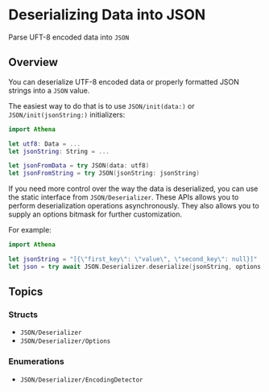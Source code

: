 # Deserializing Data into JSON

Parse UFT-8 encoded data into ``JSON``

## Overview

You can deserialize UTF-8 encoded data or properly formatted JSON strings into a ``JSON`` value. 

The easiest way to do that is to use ``JSON/init(data:)`` or ``JSON/init(jsonString:)`` initializers:

```swift
import Athena

let utf8: Data = ...
let jsonString: String = ...

let jsonFromData = try JSON(data: utf8)
let jsonFromString = try JSON(jsonString: jsonString)
```

If you need more control over the way the data is deserialized, you can use the static interface from ``JSON/Deserializer``.
These APIs allows you to perform deserialization operations asynchronously. They also allows you to supply an options bitmask for further customization.

For example:

```swift
import Athena

let jsonString = "[{\"first_key\": \"value\", \"second_key\": null}]"
let json = try await JSON.Deserializer.deserialize(jsonString, options: [.nullSkipsKey, .fragmentsAllowed])
```

## Topics

### Structs

- ``JSON/Deserializer``
- ``JSON/Deserializer/Options``

### Enumerations

- ``JSON/Deserializer/EncodingDetector``
